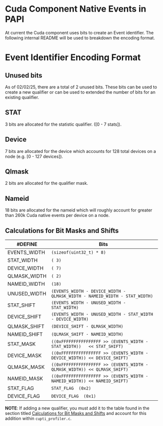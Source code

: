 # Cuda Component Native Events in PAPI

At current the Cuda component uses bits to create an Event identifier. The following internal README will be used to breakdown the encoding format.

# Event Identifier Encoding Format

## Unused bits

As of 02/02/25, there are a total of 2 unused bits. These bits can be used to create a new qualifier or can be used to extended the number of bits for an existing qualifier.

## STAT

3 bits are allocated for the statistic qualifier. ([0 - 7 stats]).

## Device

7 bits are allocated for the device which accounts for 128 total devices on a node (e.g. [0 - 127 devices]).

## Qlmask

2 bits are allocated for the qualifier mask.

## Nameid

18 bits are allocated for the nameid which will roughly account for greater than 260k Cuda native events per device on a node.

## Calculations for Bit Masks and Shifts

| #DEFINE      | Bits                                                                       |
| ------------ | -------------------------------------------------------------------------- |
| EVENTS_WIDTH | `(sizeof(uint32_t) * 8)`                                                   |
| STAT_WIDTH   | `( 3)`                                                                     |
| DEVICE_WIDTH | `( 7)`                                                                     |
| QLMASK_WIDTH | `( 2)`                                                                     |
| NAMEID_WIDTH | `(18)`                                                                     |
| UNUSED_WIDTH | `(EVENTS_WIDTH - DEVICE_WIDTH - QLMASK_WIDTH - NAMEID_WIDTH - STAT_WIDTH)` |
| STAT_SHIFT   | `(EVENTS_WIDTH - UNUSED_WIDTH - STAT_WIDTH)`                               |
| DEVICE_SHIFT | `(EVENTS_WIDTH - UNUSED_WIDTH - STAT_WIDTH - DEVICE_WIDTH)`                |
| QLMASK_SHIFT | `(DEVICE_SHIFT - QLMASK_WIDTH)`                                            |
| NAMEID_SHIFT | `(QLMASK_SHIFT - NAMEID_WIDTH)`                                            |
| STAT_MASK    | `((0xFFFFFFFFFFFFFFFF >> (EVENTS_WIDTH - STAT_WIDTH))   << STAT_SHIFT)`    |
| DEVICE_MASK  | `((0xFFFFFFFFFFFFFFFF >> (EVENTS_WIDTH - DEVICE_WIDTH)) << DEVICE_SHIFT)`  |
| QLMASK_MASK  | `((0xFFFFFFFFFFFFFFFF >> (EVENTS_WIDTH - QLMASK_WIDTH)) << QLMASK_SHIFT)`  |
| NAMEID_MASK  | `((0xFFFFFFFFFFFFFFFF >> (EVENTS_WIDTH - NAMEID_WIDTH)) << NAMEID_SHIFT)`  |
| STAT_FLAG    | `STAT_FLAG  (0x2)`                                                         |
| DEVICE_FLAG  | `DEVICE_FLAG  (0x1)`                                                       |

**NOTE**: If adding a new qualifier, you must add it to the table found in the section titled [Calculations for Bit Masks and Shifts](#calculations-for-bit-masks-and-shifts) and account for this addition within `cupti_profiler.c`.
